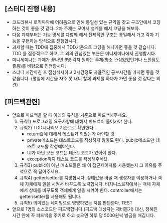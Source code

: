 ## [스터디 진행 내용]
* 코드리뷰시 로직파악에 어려움으로 인해 통일성 있는 규약을 갖고 구조안에서 코딩하는 것이 좋을 것 같다. 2차 주제는 모여서 설계를 해서 코딩을 해보자. 
* 다음 과제부터는 기능 명세를 다함께 해서 전체적인 구조는 통일해서 가고 각자 기능을 구현하는 방식으로 진행합시다.
* 과제할 때는 TDD에 집중해서 TDD기준으로 코딩을 해나가면 좋을 것 같습니다. TDD 를 집중적으로 하고, 그 외의 관심있는 부분은 미니세미나에서 진행합시다. 
* 미니세미나는 과제가 끝나면 6명 각자 원하는 주제(평소 관심있었던거나 느낀점도 좋음)를 바탕으로 진행합시다. 
* 스터디 시간마친 후 점심식사하고 2시간정도 자율적인 공부시간을 가지면 좋을 것 같습니다. (평일에 시간을 자주 못 내니 함께 과제를 하다가 가면 좋을 것 같다는 의견)

## [피드백관련]
* 앞으로 피드백을 할 때 아래의 규칙을 기준으로 피드백해주세요.
   1.  규칙1) 프로그래밍 요구사항에 대해서 피드백이 들어가야 한다.
   2.  규칙2)  TDD시나리오 기준으로 확인한다. 
        - return값에 대해서 테스트가 되었는가 확인할 것. 
        - private메소드는 테스트코드를 작성하지 않아도 된다. public메소드만 테스트 코드를 작성해야한다. 
        - UI가 아닌 모든 코드는 테스트코드가 있어야 한다. 
        - exception까지 테스트 코드를 작성해주세요.
   3.  규칙3) public이 아닌 메소드들은 왜 이 접근제어자를 사용했는지 그 이유를 주석으로 꼭 달아주세요.
   4.  규칙4) getter/setter를 지양합시다. 상태값을 바꿀 때 생성자를 이용하거나 객체 자체에게 일을 시켜서 바꾸도록 노력합시다. 비지니스로직에서는 객체 자체에서 상태를 바꾸도록 객체에게 일을 시켜야 한다. controller에서는 getter/setter를 사용해도 됩니다.
   5.  규칙5) 의미있는 네이밍으로 명명하였는 지를 판단한다.
TEST
* 앞으로 1명의 소스코드만 피드백합니다.(피드백 대상자는 제비뽑기) 대신, 정해진 시간 안에 꼭 피드백을 주기로 하고 늦으면 하루 당 5000원씩 벌금을 매깁니다.
